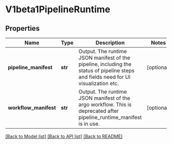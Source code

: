 # V1beta1PipelineRuntime

## Properties
Name | Type | Description | Notes
------------ | ------------- | ------------- | -------------
**pipeline_manifest** | **str** | Output. The runtime JSON manifest of the pipeline, including the status of pipeline steps and fields need for UI visualization etc. | [optional] 
**workflow_manifest** | **str** | Output. The runtime JSON manifest of the argo workflow. This is deprecated after pipeline_runtime_manifest is in use. | [optional] 

[[Back to Model list]](../README.md#documentation-for-models) [[Back to API list]](../README.md#documentation-for-api-endpoints) [[Back to README]](../README.md)


